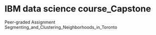# IBM data science course_Capstone

Peer-graded Assignment Segmenting_and_Clustering_Neighborhoods_in_Toronto
